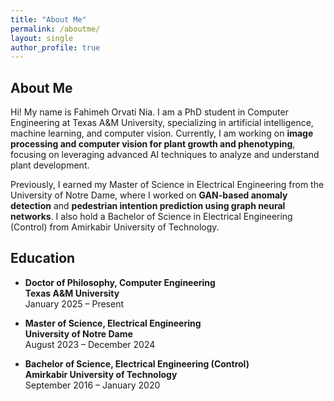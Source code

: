 ```yaml
---
title: "About Me"
permalink: /aboutme/
layout: single
author_profile: true
---
```


## About Me

Hi! My name is Fahimeh Orvati Nia. I am a PhD student in Computer Engineering at Texas A&M University, specializing in artificial intelligence, machine learning, and computer vision. Currently, I am working on **image processing and computer vision for plant growth and phenotyping**, focusing on leveraging advanced AI techniques to analyze and understand plant development.

Previously, I earned my Master of Science in Electrical Engineering from the University of Notre Dame, where I worked on **GAN-based anomaly detection** and **pedestrian intention prediction using graph neural networks**. I also hold a Bachelor of Science in Electrical Engineering (Control) from Amirkabir University of Technology.

## Education

- **Doctor of Philosophy, Computer Engineering**  
  **Texas A&M University**  
  January 2025 – Present  

- **Master of Science, Electrical Engineering**  
  **University of Notre Dame**  
  August 2023 – December 2024  

- **Bachelor of Science, Electrical Engineering (Control)**  
  **Amirkabir University of Technology**  
  September 2016 – January 2020  
